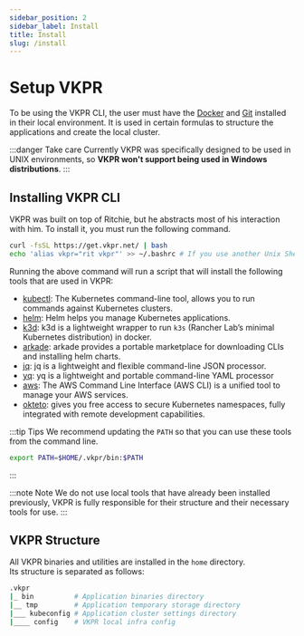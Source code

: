 ```yaml
---
sidebar_position: 2
sidebar_label: Install
title: Install
slug: /install
---
```


# Setup VKPR


To be using the VKPR CLI, the user must have the [Docker](https://www.docker.com/) and [Git](https://git-scm.com/) installed in their local environment. It is used in certain formulas to structure the applications and create the local cluster.

:::danger Take care
  Currently VKPR was specifically designed to be used in UNIX environments, so **VKPR won't support being used in Windows distributions**.
:::

## Installing VKPR CLI

VKPR was built on top of Ritchie, but he abstracts most of his interaction with him. To install it, you must run the following command.

```bash
curl -fsSL https://get.vkpr.net/ | bash
echo 'alias vkpr="rit vkpr"' >> ~/.bashrc # If you use another Unix Shell, specify your specific source
```

Running the above command will run a script that will install the following tools that are used in VKPR:

- [kubectl](https://kubernetes.io/docs/tasks/tools/#kubectl): The Kubernetes command-line tool, allows you to run commands against Kubernetes clusters.
- [helm](https://helm.sh/docs/intro/install/): Helm helps you manage Kubernetes applications.
- [k3d](https://k3d.io/v4.4.8/): k3d is a lightweight wrapper to run `k3s` (Rancher Lab’s minimal Kubernetes distribution) in docker.
- [arkade](https://github.com/alexellis/arkade): arkade provides a portable marketplace for downloading CLIs and installing helm charts.
- [jq](https://stedolan.github.io/jq/): jq is a lightweight and flexible command-line JSON processor.
- [yq](https://mikefarah.gitbook.io/yq/): yq is a lightweight and portable command-line YAML processor
- [aws](https://aws.amazon.com/cli/): The AWS Command Line Interface (AWS CLI) is a unified tool to manage your AWS services.
- [okteto](https://www.okteto.com/): gives you free access to secure Kubernetes namespaces, fully integrated with remote development capabilities.

:::tip Tips
We recommend updating the `PATH` so that you can use these tools from the command line.
```bash
export PATH=$HOME/.vkpr/bin:$PATH
```
:::

:::note Note
We do not use local tools that have already been installed previously, VKPR is fully responsible for their structure and their necessary tools for use.
:::

## VKPR Structure

All VKPR binaries and utilities are installed in the `home` directory.  
Its structure is separated as follows:
```bash
.vkpr
|_ bin          # Application binaries directory
|__ tmp         # Application temporary storage directory
|___ kubeconfig # Application cluster settings directory
|____ config    # VKPR local infra config
```